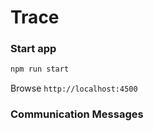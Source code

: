 # Trace


### Start app

```bash
npm run start 
```

Browse `http://localhost:4500`


### Communication Messages

